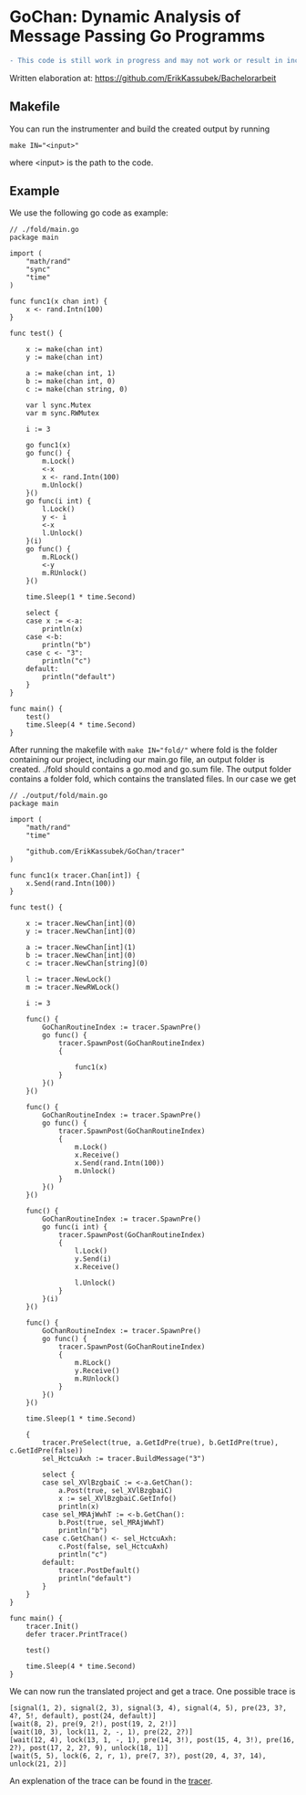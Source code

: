 # GoChan: Dynamic Analysis of Message Passing Go Programms

```diff 
- This code is still work in progress and may not work or result in incorrect behavior!
```

Written elaboration at: https://github.com/ErikKassubek/Bachelorarbeit

## Makefile 
You can run the instrumenter and build the created output by running
```
make IN="<input>"
```
where \<input> is the path to the code.

## Example
We use the following go code as example:
```
// ./fold/main.go
package main

import (
	"math/rand"
	"sync"
	"time"
)

func func1(x chan int) {
	x <- rand.Intn(100)
}

func test() {

	x := make(chan int)
	y := make(chan int)

	a := make(chan int, 1)
	b := make(chan int, 0)
	c := make(chan string, 0)

	var l sync.Mutex
	var m sync.RWMutex

	i := 3

	go func1(x)
	go func() {
		m.Lock()
		<-x
		x <- rand.Intn(100)
		m.Unlock()
	}()
	go func(i int) {
		l.Lock()
		y <- i
		<-x
		l.Unlock()
	}(i)
	go func() {
		m.RLock()
		<-y
		m.RUnlock()
	}()

	time.Sleep(1 * time.Second)

	select {
	case x := <-a:
		println(x)
	case <-b:
		println("b")
	case c <- "3":
		println("c")
	default:
		println("default")
	}
}

func main() {
	test()
	time.Sleep(4 * time.Second)
}
```
After running the makefile with
```make IN="fold/"```
where fold is the folder containing our project, including our main.go file, an output folder is created.
./fold should contains a go.mod and go.sum file.
The output folder contains a folder fold, which contains the translated files.
In our case we get 
```
// ./output/fold/main.go
package main

import (
	"math/rand"
	"time"

	"github.com/ErikKassubek/GoChan/tracer"
)

func func1(x tracer.Chan[int]) {
	x.Send(rand.Intn(100))
}

func test() {

	x := tracer.NewChan[int](0)
	y := tracer.NewChan[int](0)

	a := tracer.NewChan[int](1)
	b := tracer.NewChan[int](0)
	c := tracer.NewChan[string](0)

	l := tracer.NewLock()
	m := tracer.NewRWLock()

	i := 3

	func() {
		GoChanRoutineIndex := tracer.SpawnPre()
		go func() {
			tracer.SpawnPost(GoChanRoutineIndex)
			{

				func1(x)
			}
		}()
	}()

	func() {
		GoChanRoutineIndex := tracer.SpawnPre()
		go func() {
			tracer.SpawnPost(GoChanRoutineIndex)
			{
				m.Lock()
				x.Receive()
				x.Send(rand.Intn(100))
				m.Unlock()
			}
		}()
	}()

	func() {
		GoChanRoutineIndex := tracer.SpawnPre()
		go func(i int) {
			tracer.SpawnPost(GoChanRoutineIndex)
			{
				l.Lock()
				y.Send(i)
				x.Receive()

				l.Unlock()
			}
		}(i)
	}()

	func() {
		GoChanRoutineIndex := tracer.SpawnPre()
		go func() {
			tracer.SpawnPost(GoChanRoutineIndex)
			{
				m.RLock()
				y.Receive()
				m.RUnlock()
			}
		}()
	}()

	time.Sleep(1 * time.Second)

	{
		tracer.PreSelect(true, a.GetIdPre(true), b.GetIdPre(true), c.GetIdPre(false))
		sel_HctcuAxh := tracer.BuildMessage("3")

		select {
		case sel_XVlBzgbaiC := <-a.GetChan():
			a.Post(true, sel_XVlBzgbaiC)
			x := sel_XVlBzgbaiC.GetInfo()
			println(x)
		case sel_MRAjWwhT := <-b.GetChan():
			b.Post(true, sel_MRAjWwhT)
			println("b")
		case c.GetChan() <- sel_HctcuAxh:
			c.Post(false, sel_HctcuAxh)
			println("c")
		default:
			tracer.PostDefault()
			println("default")
		}
	}
}

func main() {
	tracer.Init()
	defer tracer.PrintTrace()

	test()

	time.Sleep(4 * time.Second)
}
```
We can now run the translated project and get a trace. One possible trace is
```
[signal(1, 2), signal(2, 3), signal(3, 4), signal(4, 5), pre(23, 3?, 4?, 5!, default), post(24, default)]
[wait(8, 2), pre(9, 2!), post(19, 2, 2!)]
[wait(10, 3), lock(11, 2, -, 1), pre(22, 2?)]
[wait(12, 4), lock(13, 1, -, 1), pre(14, 3!), post(15, 4, 3!), pre(16, 2?), post(17, 2, 2?, 9), unlock(18, 1)]
[wait(5, 5), lock(6, 2, r, 1), pre(7, 3?), post(20, 4, 3?, 14), unlock(21, 2)]
```
An explenation of the trace can be found in the [tracer](https://github.com/ErikKassubek/GoChan/tree/main/tracer).
